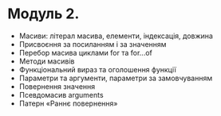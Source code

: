# Модуль 2.

- Масиви: літерал масива, елементи, індексація, довжина
- Присвоєння за посиланням і за значенням
- Перебор масива циклами for та for...of
- Методи масивів
- Функціональний вираз та оголошення функції
- Параметри та аргументи, параметри за замовчуванням
- Повернення значення
- Псевдомасив arguments
- Патерн «Раннє повернення»
